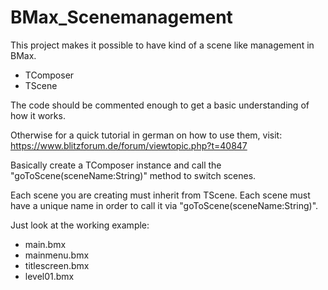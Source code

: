 # BMax_Scenemanagement
This project makes it possible to have kind of a scene like management in BMax.

 - TComposer
 - TScene

The code should be commented enough to get a basic understanding of how it works.

Otherwise for a quick tutorial in german on how to use them, visit: https://www.blitzforum.de/forum/viewtopic.php?t=40847

Basically create a TComposer instance and call the "goToScene(sceneName:String)" method to switch scenes.

Each scene you are creating must inherit from TScene.
Each scene must have a unique name in order to call it via "goToScene(sceneName:String)".

Just look at the working example:
- main.bmx
- mainmenu.bmx
- titlescreen.bmx
- level01.bmx


